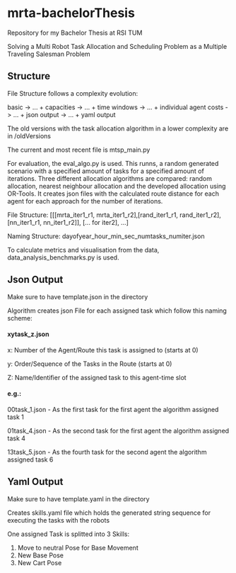 # mrta-bachelorThesis

Repository for my Bachelor Thesis at RSI TUM

Solving a Multi Robot Task Allocation and Scheduling Problem as a Multiple Traveling Salesman Problem

## Structure

File Structure follows a complexity evolution:

basic -> ... + capacities -> ... + time windows -> ... + individual agent costs -> ... + json output -> ... + yaml output

The old versions with the task allocation algorithm in a lower complexity are in /oldVersions

The current and most recent file is mtsp_main.py

For evaluation, the eval_algo.py is used. This runns, a random generated scenario with a specified amount of tasks for a specified amount of iterations. Three different allocation algorithms are compared: random allocation, nearest neighbour allocation and the developed allocation using OR-Tools. It creates json files with the calculated route distance for each agent for each approach for the number of iterations.

File Structure: [[[mrta_iter1_r1, mrta_iter1_r2],[rand_iter1_r1, rand_iter1_r2],[nn_iter1_r1, nn_iter1_r2]], [... for iter2], ...]

Naming Structure: dayofyear_hour_min_sec_numtasks_numiter.json

To calculate metrics and visualisation from the data, data_analysis_benchmarks.py is used. 


## Json Output

Make sure to have template.json in the directory

Algorithm creates json File for each assigned task which follow this naming scheme:

#### xytask_z.json

x: Number of the Agent/Route this task is assigned to (starts at 0)

y: Order/Sequence of the Tasks in the Route (starts at 0)

Z: Name/Identifier of the assigned task to this agent-time slot

#### e.g.:

00task_1.json - As the first task for the first agent the algorithm assigned task 1

01task_4.json - As the second task for the first agent the algorithm assigned task 4

13task_5.json - As the fourth task for the second agent the algorithm assigned task 6

## Yaml Output

Make sure to have template.yaml in the directory

Creates skills.yaml file which holds the generated string sequence for executing the tasks with the robots

One assigned Task is splitted into 3 Skills:

1. Move to neutral Pose for Base Movement
2. New Base Pose
3. New Cart Pose